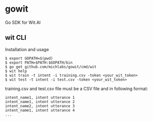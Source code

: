 # gowit
Go SDK for Wit.AI 

## wit CLI
Installation and usage
```
$ export GOPATH=$(pwd)
$ export PATH=$PATH:$GOPATH/bin
$ go get github.com/michlabs/gowit/cmd/wit
$ wit help
$ wit train -t intent -i training.csv -token <your_wit_token>
$ wit test -t intent -i test.csv -token <your_wit_token>
```

training.csv and test.csv file must be a CSV file and in following format:
```
intent_name1, intent utterance 1
intent_name1, intent utterance 2
intent_name2, intent utterance 3
intent_name1, intent utterance 4
...
```